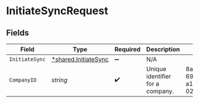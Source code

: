 # InitiateSyncRequest


## Fields

| Field                                                              | Type                                                               | Required                                                           | Description                                                        | Example                                                            |
| ------------------------------------------------------------------ | ------------------------------------------------------------------ | ------------------------------------------------------------------ | ------------------------------------------------------------------ | ------------------------------------------------------------------ |
| `InitiateSync`                                                     | [*shared.InitiateSync](../../../pkg/models/shared/initiatesync.md) | :heavy_minus_sign:                                                 | N/A                                                                |                                                                    |
| `CompanyID`                                                        | *string*                                                           | :heavy_check_mark:                                                 | Unique identifier for a company.                                   | 8a210b68-6988-11ed-a1eb-0242ac120002                               |